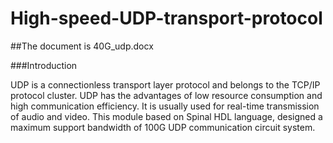 # High-speed-UDP-transport-protocol

##The document is 40G_udp.docx

###Introduction

UDP is a connectionless transport layer protocol and belongs to the TCP/IP protocol cluster. UDP has the advantages of low resource consumption and high communication efficiency. It is usually used for real-time transmission of audio and video. This module based on Spinal HDL language, designed a maximum support bandwidth of 100G UDP communication circuit system.

